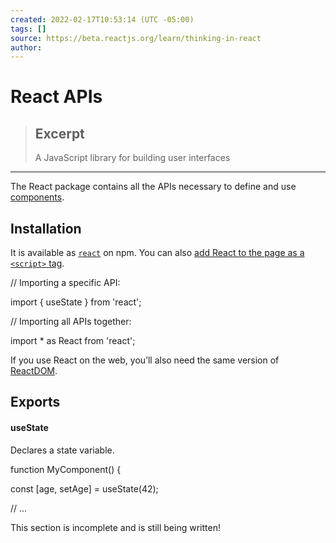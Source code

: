 ```yaml
---
created: 2022-02-17T10:53:14 (UTC -05:00)
tags: []
source: https://beta.reactjs.org/learn/thinking-in-react
author:
---
```


# React APIs

> ## Excerpt
>
> A JavaScript library for building user interfaces

---

The React package contains all the APIs necessary to define and use [components](https://beta.reactjs.org/learn/your-first-component).

## Installation

It is available as [`react`](https://www.npmjs.com/package/react) on npm. You can also [add React to the page as a `<script>` tag](https://beta.reactjs.org/learn/add-react-to-a-website).

// Importing a specific API:

import { useState } from 'react';

// Importing all APIs together:

import \* as React from 'react';

If you use React on the web, you’ll also need the same version of [ReactDOM](https://beta.reactjs.org/api/reactdom).

## Exports

#### useState

Declares a state variable.

function MyComponent() {

const \[age, setAge\] = useState(42);

// ...

This section is incomplete and is still being written!
